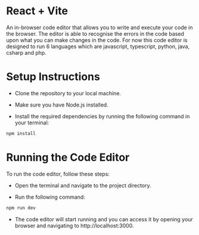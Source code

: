 # React + Vite

An in-browser code editor that allows you to write and execute your code in the browser. The editor is able to recognise the errors in the code based upon what you can make changes in the code. For now this code editor is designed to run 6 languages which are javascript, typescript, python, java, csharp and php.

# Setup Instructions

 - Clone the repository to your local machine.

 - Make sure you have Node.js installed.

 - Install the required dependencies by running the following command in your terminal:

```bash
npm install
```

# Running the Code Editor
To run the code editor, follow these steps:


- Open the terminal and navigate to the project directory.



- Run the following command:


```bash
npm run dev
```


- The code editor will start running and you can access it by opening your browser and navigating to http://localhost:3000.